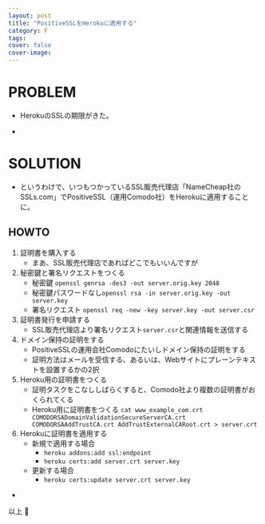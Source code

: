 ```yaml
---
layout: post
title: "PositiveSSLをHerokuに適用する"
category: F
tags:
cover: false
cover-image:
---
```


# PROBLEM
- HerokuのSSLの期限がきた。

-

# SOLUTION
- というわけで、いつもつかっているSSL販売代理店「NameCheap社のSSLs.com」でPositiveSSL（運用Comodo社）をHerokuに適用することに。

## HOWTO
1. 証明書を購入する
    - まあ、SSL販売代理店であればどこでもいいんですが
2. 秘密鍵と署名リクエストをつくる
    - 秘密鍵 `openssl genrsa -des3 -out server.orig.key 2048`
    - 秘密鍵パスワードなし`openssl rsa -in server.orig.key -out server.key`
    - 署名リクエスト `openssl req -new -key server.key -out server.csr`
3. 証明書発行を申請する
    - SSL販売代理店より署名リクエスト`server.csr`と関連情報を送信する
4. ドメイン保持の証明をする
    - PositiveSSLの運用会社Comodoにたいしドメイン保持の証明をする
    - 証明方法はメールを受信する、あるいは、Webサイトにプレーンテキストを設置するかの2択
5. Heroku用の証明書をつくる
    - 証明タスクをこなししばらくすると、Comodo社より複数の証明書がおくられてくる
    - Heroku用に証明書をつくる `cat www_example_com.crt COMODORSADomainValidationSecureServerCA.crt COMODORSAAddTrustCA.crt AddTrustExternalCARoot.crt > server.crt`
6. Herokuに証明書を適用する
    - 新規で適用する場合
        - `heroku addons:add ssl:endpoint`
        - `heroku certs:add server.crt server.key`
    - 更新する場合
        - `heroku certs:update server.crt server.key`

-

以上 :construction_worker:
